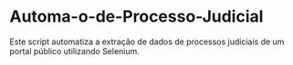 # Automa-o-de-Processo-Judicial
Este script automatiza a extração de dados de processos judiciais de um portal público utilizando Selenium.
